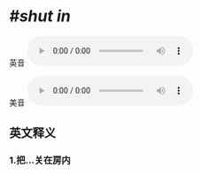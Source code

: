 # ***\#shut in*** 
英音
<audio src="./media/shut in1_AAC.aac" controls="controls"></audio>

美音
<audio src="./media/shut in2_AAC.aac" controls="controls"></audio>



  

英文释义
---
### 1.**把…关在房内**  



